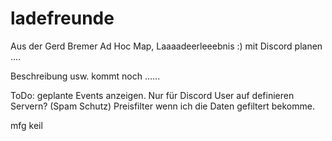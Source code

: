 # ladefreunde
Aus der Gerd Bremer Ad Hoc Map, Laaaadeerleeebnis :)  mit Discord planen .... 

Beschreibung usw. kommt noch ......



ToDo:
geplante Events anzeigen.
Nur für Discord User auf definieren Servern? (Spam Schutz)
Preisfilter wenn ich die Daten gefiltert bekomme.






mfg
keil
